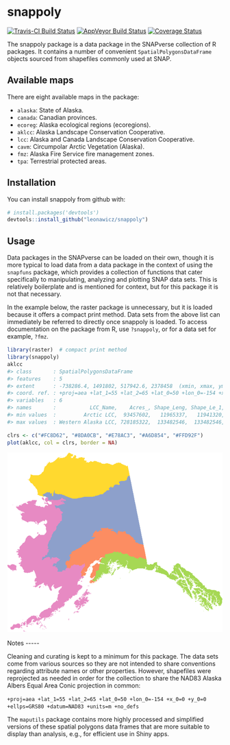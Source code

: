 
<!-- README.md is generated from README.Rmd. Please edit that file -->
snappoly
========

[![Travis-CI Build Status](https://travis-ci.org/leonawicz/snappoly.svg?branch=master)](https://travis-ci.org/leonawicz/snappoly) [![AppVeyor Build Status](https://ci.appveyor.com/api/projects/status/github/leonawicz/snappoly?branch=master&svg=true)](https://ci.appveyor.com/project/leonawicz/snappoly) [![Coverage Status](https://img.shields.io/codecov/c/github/leonawicz/snappoly/master.svg)](https://codecov.io/github/leonawicz/snappoly?branch=master)

The snappoly package is a data package in the SNAPverse collection of R packages. It contains a number of convenient `SpatialPolygonsDataFrame` objects sourced from shapefiles commonly used at SNAP.

Available maps
--------------

There are eight available maps in the package:

-   `alaska`: State of Alaska.
-   `canada`: Canadian provinces.
-   `ecoreg`: Alaska ecological regions (ecoregions).
-   `aklcc`: Alaska Landscape Conservation Cooperative.
-   `lcc`: Alaska and Canada Landscape Conservation Cooperative.
-   `cavm`: Circumpolar Arctic Vegetation (Alaska).
-   `fmz`: Alaska Fire Service fire management zones.
-   `tpa`: Terrestrial protected areas.

Installation
------------

You can install snappoly from github with:

``` r
# install.packages('devtools')
devtools::install_github("leonawicz/snappoly")
```

Usage
-----

Data packages in the SNAPverse can be loaded on their own, though it is more typical to load data from a data package in the context of using the `snapfuns` package, which provides a collection of functions that cater specifically to manipulating, analyzing and plotting SNAP data sets. This is relatively boilerplate and is mentioned for context, but for this package it is not that necessary.

In the example below, the raster package is unnecessary, but it is loaded because it offers a compact print method. Data sets from the above list can immediately be referred to directly once snappoly is loaded. To access documentation on the package from R, use `?snappoly`, or for a data set for example, `?fmz`.

``` r
library(raster)  # compact print method
library(snappoly)
aklcc
#> class       : SpatialPolygonsDataFrame 
#> features    : 5 
#> extent      : -738286.4, 1491802, 517942.6, 2378458  (xmin, xmax, ymin, ymax)
#> coord. ref. : +proj=aea +lat_1=55 +lat_2=65 +lat_0=50 +lon_0=-154 +x_0=0 +y_0=0 +datum=NAD83 +units=m +no_defs +ellps=GRS80 +towgs84=0,0,0 
#> variables   : 6
#> names       :           LCC_Name,    Acres_, Shape_Leng, Shape_Le_1,   Shape_Area, Unit.ID 
#> min values  :         Arctic LCC,  93457602,   11965337,   11941320, 1.353159e+12,       1 
#> max values  : Western Alaska LCC, 728185322,  133482546,  133482546, 3.782110e+11,       5
```

``` r
clrs <- c("#FC8D62", "#8DA0CB", "#E78AC3", "#A6D854", "#FFD92F")
plot(aklcc, col = clrs, border = NA)
```

<p style="text-align:center;">
<img src="man/figures/README-example-1.png">
</p>
Notes
-----

Cleaning and curating is kept to a minimum for this package. The data sets come from various sources so they are not intended to share conventions regarding attribute names or other properties. However, shapefiles were reprojected as needed in order for the collection to share the NAD83 Alaska Albers Equal Area Conic projection in common:

`+proj=aea +lat_1=55 +lat_2=65 +lat_0=50 +lon_0=-154 +x_0=0 +y_0=0 +ellps=GRS80 +datum=NAD83 +units=m +no_defs`

The `maputils` package contains more highly processed and simplified versions of these spatial polygons data frames that are more suitable to display than analysis, e.g., for efficient use in Shiny apps.
